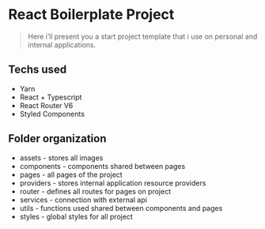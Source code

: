 # React Boilerplate Project

> Here i’ll present you a start project template that i use on personal and internal applications.

## Techs used

- Yarn
- React + Typescript
- React Router V6
- Styled Components

## Folder organization

- assets - stores all images
- components - components shared between pages
- pages - all pages of the project
- providers - stores internal application resource providers
- router - defines all routes for pages on project
- services - connection with external api
- utils - functions used shared between components and pages
- styles - global styles for all project